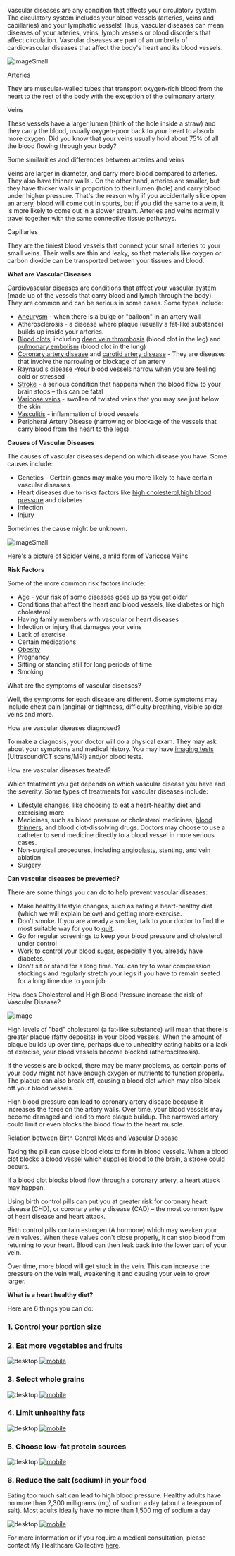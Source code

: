 Vascular diseases are any condition that affects your circulatory system. The circulatory system includes your blood vessels (arteries, veins and capillaries) and your lymphatic vessels! Thus, vascular diseases can mean diseases of your arteries, veins, lymph vessels or blood disorders that affect circulation. Vascular diseases are part of an umbrella of cardiovascular diseases that affect the body&#39;s heart and its blood vessels.

![imageSmall](/assets/post-images/post28b.png#center)

Arteries

They are muscular-walled tubes that transport oxygen-rich blood from the heart to the rest of the body with the exception of the pulmonary artery.

Veins

These vessels have a larger lumen (think of the hole inside a straw) and they carry the blood, usually oxygen-poor back to your heart to absorb more oxygen. Did you know that your veins usually hold about 75% of all the blood flowing through your body‌?

Some similarities and differences between arteries and veins

Veins are larger in diameter, and carry more blood compared to arteries. They also have thinner walls . On the other hand, arteries are smaller, but they have thicker walls in proportion to their lumen (hole) and carry blood under higher pressure. That&#39;s the reason why if you accidentally slice open an artery, blood will come out in spurts, but if you did the same to a vein, it is more likely to come out in a slower stream. Arteries and veins normally travel together with the same connective tissue pathways.

Capillaries

They are the tiniest blood vessels that connect your small arteries to your small veins. Their walls are thin and leaky, so that materials like oxygen or carbon dioxide can be transported between your tissues and blood.

**What are Vascular Diseases**

Cardiovascular diseases are conditions that affect your vascular system (made up of the vessels that carry blood and lymph through the body). They are common and can be serious in some cases. Some types include:

- [Aneurysm](https://medlineplus.gov/aneurysms.html) - when there is a bulge or &quot;balloon&quot; in an artery wall
- Atherosclerosis - a disease where plaque (usually a fat-like substance) builds up inside your arteries.
- [Blood clots](https://medlineplus.gov/bloodclots.html), including [deep vein thrombosis](https://medlineplus.gov/deepveinthrombosis.html) (blood clot in the leg) and [pulmonary embolism](https://medlineplus.gov/pulmonaryembolism.html) (blood clot in the lung)
- [Coronary artery disease](https://medlineplus.gov/coronaryarterydisease.html) and [carotid artery disease](https://medlineplus.gov/carotidarterydisease.html) - They are diseases that involve the narrowing or blockage of an artery
- [Raynaud&#39;s disease](https://medlineplus.gov/raynaudsdisease.html) -Your blood vessels narrow when you are feeling cold or stressed
- [Stroke](https://medlineplus.gov/stroke.html) - a serious condition that happens when the blood flow to your brain stops – this can be fatal
- [Varicose veins](https://medlineplus.gov/varicoseveins.html) - swollen of twisted veins that you may see just below the skin
- [Vasculitis](https://medlineplus.gov/vasculitis.html) - inflammation of blood vessels
- Peripheral Artery Disease (narrowing or blockage of the vessels that carry blood from the heart to the legs)

**Causes of Vascular Diseases**

The causes of vascular diseases depend on which disease you have. Some causes include:

- Genetics - Certain genes may make you more likely to have certain vascular diseases
- Heart diseases due to risks factors like [high cholesterol,](https://medlineplus.gov/cholesterol.html)[high blood pressure](https://medlineplus.gov/highbloodpressure.html) and diabetes
- Infection
- Injury

Sometimes the cause might be unknown.

![imageSmall](/assets/post-images/post28c.png#center)

Here&#39;s a picture of Spider Veins, a mild form of Varicose Veins

**Risk Factors**

Some of the more common risk factors include:

- Age - your risk of some diseases goes up as you get older
- Conditions that affect the heart and blood vessels, like diabetes or high cholesterol
- Having family members with vascular or heart diseases
- Infection or injury that damages your veins
- Lack of exercise
- Certain medications
- [Obesity](https://medlineplus.gov/obesity.html)
- Pregnancy
- Sitting or standing still for long periods of time
- Smoking

What are the symptoms of vascular diseases?

Well, the symptoms for each disease are different. Some symptoms may include chest pain (angina) or tightness, difficulty breathing, visible spider veins and more.

How are vascular diseases diagnosed?

To make a diagnosis, your doctor will do a physical exam. They may ask about your symptoms and medical history. You may have [imaging tests](https://medlineplus.gov/diagnosticimaging.html) (Ultrasound/CT scans/MRI) and/or blood tests.

How are vascular diseases treated?

Which treatment you get depends on which vascular disease you have and the severity. Some types of treatments for vascular diseases include:

- Lifestyle changes, like choosing to eat a heart-healthy diet and exercising more
- Medicines, such as blood pressure or cholesterol medicines, [blood thinners](https://medlineplus.gov/bloodthinners.html), and blood clot-dissolving drugs. Doctors may choose to use a catheter to send medicine directly to a blood vessel in more serious cases.
- Non-surgical procedures, including [angioplasty](https://medlineplus.gov/angioplasty.html), stenting, and vein ablation
- Surgery

**Can vascular diseases be prevented?**

There are some things you can do to help prevent vascular diseases:

- Make healthy lifestyle changes, such as eating a heart-healthy diet (which we will explain below) and getting more exercise.
- Don&#39;t smoke. If you are already a smoker, talk to your doctor to find the most suitable way for you to [quit](https://medlineplus.gov/quittingsmoking.html).
- Go for regular screenings to keep your blood pressure and cholesterol under control
- Work to control your [blood sugar](https://medlineplus.gov/bloodsugar.html), especially if you already have diabetes.
- Don&#39;t sit or stand for a long time. You can try to wear compression stockings and regularly stretch your legs if you have to remain seated for a long time due to your job

How does Cholesterol and High Blood Pressure increase the risk of Vascular Disease?

![image](/assets/post-images/post28d.png#center)

High levels of &quot;bad&quot; cholesterol (a fat-like substance) will mean that there is greater plaque (fatty deposits) in your blood vessels. When the amount of plaque builds up over time, perhaps due to unhealthy eating habits or a lack of exercise, your blood vessels become blocked (atherosclerosis).

If the vessels are blocked, there may be many problems, as certain parts of your body might not have enough oxygen or nutrients to function properly. The plaque can also break off, causing a blood clot which may also block off your blood vessels.

High blood pressure can lead to coronary artery disease because it increases the force on the artery walls. Over time, your blood vessels may become damaged and lead to more plaque buildup. The narrowed artery could limit or even blocks the blood flow to the heart muscle.

Relation between Birth Control Meds and Vascular Disease

Taking the pill can cause blood clots to form in blood vessels. When a blood clot blocks a blood vessel which supplies blood to the brain, a stroke could occurs.

If a blood clot blocks blood flow through a coronary artery, a heart attack may happen.

Using birth control pills can put you at greater risk for coronary heart disease (CHD), or coronary artery disease (CAD) – the most common type of heart disease and heart attack.

Birth control pills contain estrogen (A hormone) which may weaken your vein valves. When these valves don&#39;t close properly, it can stop blood from returning to your heart. Blood can then leak back into the lower part of your vein.

Over time, more blood will get stuck in the vein. This can increase the pressure on the vein wall, weakening it and causing your vein to grow larger.

**What is a heart healthy diet?**

Here are 6 things you can do:

### **1. Control your portion size**

### **2. Eat more vegetables and fruits**

![desktop](/assets/post-images/post28e.png#desktop)
[![mobile](/assets/post-images/post28f.png#mobile)](/assets/post-images/post28f.png)

### **3. Select whole grains**

![desktop](/assets/post-images/post28g.png#desktop)
[![mobile](/assets/post-images/post28h.png#mobile)](/assets/post-images/post28h.png)

### **4. Limit unhealthy fats**

![desktop](/assets/post-images/post28i.png#desktop)
[![mobile](/assets/post-images/post28j.png#mobile)](/assets/post-images/post28j.png)

### **5. Choose low-fat protein sources**

![desktop](/assets/post-images/post28k.png#desktop)
[![mobile](/assets/post-images/post28l.png#mobile)](/assets/post-images/post28l.png)

### **6. Reduce the salt (sodium) in your food**

Eating too much salt can lead to high blood pressure. Healthy adults have no more than 2,300 milligrams (mg) of sodium a day (about a teaspoon of salt). Most adults ideally have no more than 1,500 mg of sodium a day

![desktop](/assets/post-images/post28m.png#desktop)
[![mobile](/assets/post-images/post28n.png#mobile)](/assets/post-images/post28n.png)

For more information or if you require a medical consultation, please contact My Healthcare Collective [here](https://www.myhealthcarecollective.com/contact-us).

